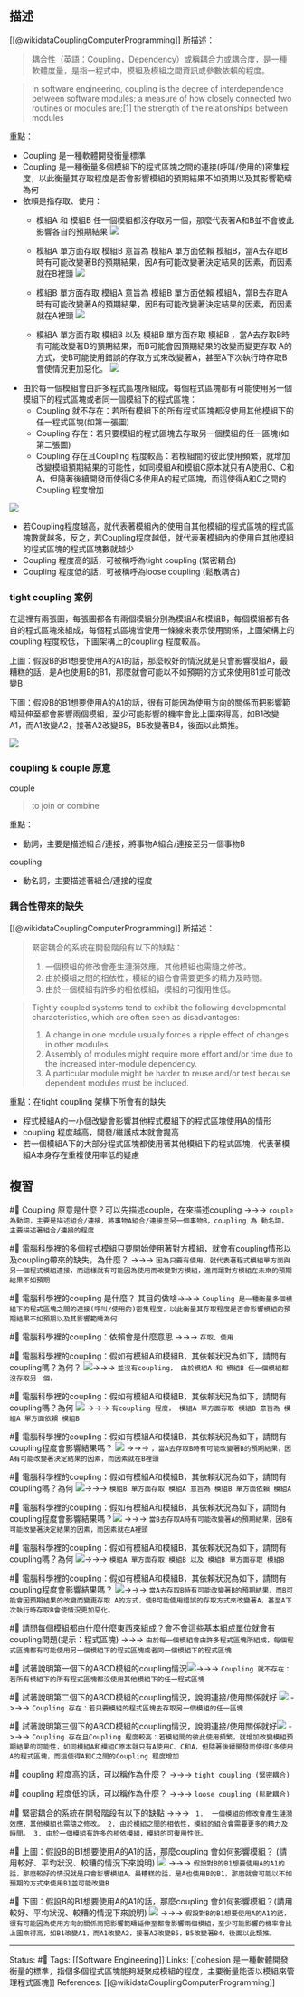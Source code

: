 
## 描述

[[@wikidataCouplingComputerProgramming]] 所描述：
> 耦合性（英語：Coupling，Dependency）或稱耦合力或耦合度，是一種軟體度量，是指一程式中，模組及模組之間資訊或參數依賴的程度。

> In software engineering, coupling is the degree of interdependence between software modules; a measure of how closely connected two routines or modules are;[1] the strength of the relationships between modules

重點：
- Coupling 是一種軟體開發衡量標準
- Coupling 是一種衡量多個模組下的程式區塊之間的連接(呼叫/使用的)密集程度，以此衡量其存取程度是否會影響模組的預期結果不如預期以及其影響範疇為何
- 依賴是指存取、使用：
	- 模組A 和 模組B 任一個模組都沒存取另一個，那麼代表著A和B並不會彼此影響各自的預期結果
	![](https://res.cloudinary.com/dqfxgtyoi/image/upload/v1658066921/blog/SoftwareEngineering/AB-NoCoupling_wrtd6f.png)
	- 模組A 單方面存取 模組B 意旨為 模組A 單方面依賴 模組B，當A去存取B時有可能改變著B的預期結果，因A有可能改變著決定結果的因素，而因素就在B裡頭
	![](https://res.cloudinary.com/dqfxgtyoi/image/upload/v1658066921/blog/SoftwareEngineering/A-to-B-Coupling_uvdngb.png)

	-  模組B 單方面存取 模組A 意旨為 模組B 單方面依賴 模組A，當B去存取A時有可能改變著A的預期結果，因B有可能改變著決定結果的因素，而因素就在A裡頭
	![](https://res.cloudinary.com/dqfxgtyoi/image/upload/v1658066921/blog/SoftwareEngineering/B-to-A-Coupling_kyjuju.png)
	- 模組A 單方面存取 模組B 以及 模組B 單方面存取 模組B ，當A去存取B時有可能改變著B的預期結果，而B可能會因預期結果的改變而變更存取 A的方式，使B可能使用錯誤的存取方式來改變著A，甚至A下次執行時存取B會使情況更加惡化。
	![](https://res.cloudinary.com/dqfxgtyoi/image/upload/v1658066921/blog/SoftwareEngineering/AB-Coupling_t2ncqi.png)
- 由於每一個模組會由許多程式區塊所組成，每個程式區塊都有可能使用另一個模組下的程式區塊或者同一個模組下的程式區塊：
	- Coupling 就不存在：若所有模組下的所有程式區塊都沒使用其他模組下的任一程式區塊(如第一張圖)
	- Coupling 存在：若只要模組的程式區塊去存取另一個模組的任一區塊(如第二張圖)
	- Coupling 存在且Coupling 程度較高：若模組間的彼此使用頻繁，就增加改變模組預期結果的可能性，如同模組A和模組C原本就只有A使用C、C和A，但隨著後續開發而使得C多使用A的程式區塊，而這使得A和C之間的Coupling 程度增加

![](https://res.cloudinary.com/dqfxgtyoi/image/upload/v1658067459/blog/SoftwareEngineering/coupling-degree_kktjsk.png)
- 若Coupling程度越高，就代表著模組內的使用自其他模組的程式區塊的程式區塊數就越多，反之，若Coupling程度越低，就代表著模組內的使用自其他模組的程式區塊的程式區塊數就越少
- Coupling 程度高的話，可被稱呼為tight coupling (緊密耦合)
- Coupling 程度低的話，可被稱呼為loose coupling (鬆散耦合)


### tight coupling 案例

在這裡有兩張圖，每張圖都各有兩個模組分別為模組A和模組B，每個模組都有各自的程式區塊來組成，每個程式區塊皆使用一條線來表示使用關係，上圖架構上的coupling 程度較低，下圖架構上的coupling 程度較高。

上圖：假設B的B1想要使用A的A1的話，那麼較好的情況就是只會影響模組A，最糟糕的話，是A也使用B的B1，那麼就會可能以不如預期的方式來使用B1並可能改變B

下圖：假設B的B1想要使用A的A1的話，很有可能因為使用方向的關係而把影響範疇延伸至都會影響兩個模組，至少可能影響的機率會比上圖來得高，如B1改變A1，而A1改變A2，接著A2改變B5，B5改變著B4，後面以此類推。

![](https://res.cloudinary.com/dqfxgtyoi/image/upload/v1658068933/blog/SoftwareEngineering/tight-coupling-example_iumhzq.png)

### coupling & couple 原意
couple
> to join or combine

重點：
- 動詞，主要是描述組合/連接，將事物A組合/連接至另一個事物B

coupling 
- 動名詞，主要描述著組合/連接的程度

### 耦合性帶來的缺失


[[@wikidataCouplingComputerProgramming]] 所描述：

> 緊密耦合的系統在開發階段有以下的缺點：
> 1.  一個模組的修改會產生漣漪效應，其他模組也需隨之修改。
> 2. 由於模組之間的相依性，模組的組合會需要更多的精力及時間。
> 3. 由於一個模組有許多的相依模組，模組的可復用性低。


> Tightly coupled systems tend to exhibit the following developmental characteristics, which are often seen as disadvantages:
>
> 1.  A change in one module usually forces a ripple effect of changes in other modules.
> 2.  Assembly of modules might require more effort and/or time due to the increased inter-module dependency.
> 3.  A particular module might be harder to reuse and/or test because dependent modules must be included.


重點：在tight coupling 架構下所會有的缺失
- 程式模組A的一小個改變會影響其他程式模組下的程式區塊使用A的情形
- coupling 程度越高，開發/維護成本就會提高
- 若一個模組A下的大部分程式區塊都使用著其他模組下的程式區塊，代表著模組A本身存在重複使用率低的疑慮

## 複習
#🧠 Coupling 原意是什麼？可以先描述couple，在來描述coupling ->->-> `couple 為動詞，主要是描述組合/連接，將事物A組合/連接至另一個事物B，coupling 為 動名詞，主要描述著組合/連接的程度`
<!--SR:!2022-11-22,41,210-->

#🧠 電腦科學裡的多個程式模組只要開始使用著對方模組，就會有coupling情形以及coupling帶來的缺失，為什麼？ ->->-> `因為只要有使用，就代表著程式模組單方面與另一個程式模組連接，而這樣就有可能因為使用而改變對方模組，進而讓對方模組在未來的預期結果不如預期`
<!--SR:!2022-11-07,72,250-->

#🧠 電腦科學裡的coupling  是什麼？ 其目的做啥->->-> `Coupling 是一種衡量多個模組下的程式區塊之間的連接(呼叫/使用的)密集程度，以此衡量其存取程度是否會影響模組的預期結果不如預期以及其影響範疇為何`
<!--SR:!2022-11-20,73,250-->

#🧠 電腦科學裡的coupling：依賴會是什麼意思 ->->-> `存取、使用`
<!--SR:!2022-11-09,73,250-->


#🧠 電腦科學裡的coupling：假如有模組A和模組B，其依賴狀況為如下，請問有coupling嗎？為何？ ![](https://res.cloudinary.com/dqfxgtyoi/image/upload/v1658066921/blog/SoftwareEngineering/AB-NoCoupling_wrtd6f.png)->->-> `並沒有coupling， 由於模組A 和 模組B 任一個模組都沒存取另一個，`
<!--SR:!2023-01-30,120,250-->

#🧠 電腦科學裡的coupling：假如有模組A和模組B，其依賴狀況為如下，請問有coupling嗎？為何	![](https://res.cloudinary.com/dqfxgtyoi/image/upload/v1658066921/blog/SoftwareEngineering/A-to-B-Coupling_uvdngb.png) ->->-> `有coupling 程度， 模組A 單方面存取 模組B 意旨為 模組A 單方面依賴 模組B`
<!--SR:!2022-11-03,69,250-->

#🧠 電腦科學裡的coupling：假如有模組A和模組B，其依賴狀況為如下，請問有coupling程度會影響結果嗎？ ![](https://res.cloudinary.com/dqfxgtyoi/image/upload/v1658066921/blog/SoftwareEngineering/A-to-B-Coupling_uvdngb.png) ->->-> `，當A去存取B時有可能改變著B的預期結果，因A有可能改變著決定結果的因素，而因素就在B裡頭`
<!--SR:!2023-03-21,150,250-->

#🧠  電腦科學裡的coupling：假如有模組A和模組B，其依賴狀況為如下，請問有coupling嗎？為何 	![](https://res.cloudinary.com/dqfxgtyoi/image/upload/v1658066921/blog/SoftwareEngineering/B-to-A-Coupling_kyjuju.png)->->-> `模組B 單方面存取 模組A 意旨為 模組B 單方面依賴 模組A`
<!--SR:!2023-03-25,153,250-->
#🧠 電腦科學裡的coupling：假如有模組A和模組B，其依賴狀況為如下，請問有coupling程度會影響結果嗎？![](https://res.cloudinary.com/dqfxgtyoi/image/upload/v1658066921/blog/SoftwareEngineering/B-to-A-Coupling_kyjuju.png) ->->-> `當B去存取A時有可能改變著A的預期結果，因B有可能改變著決定結果的因素，而因素就在A裡頭`
<!--SR:!2023-02-22,135,250-->
#🧠 電腦科學裡的coupling：假如有模組A和模組B，其依賴狀況為如下，請問有coupling嗎？為何	![](https://res.cloudinary.com/dqfxgtyoi/image/upload/v1658066921/blog/SoftwareEngineering/AB-Coupling_t2ncqi.png)->->-> `模組A 單方面存取 模組B 以及 模組B 單方面存取 模組B`
<!--SR:!2023-03-11,145,250-->
#🧠 電腦科學裡的coupling：假如有模組A和模組B，其依賴狀況為如下，請問有coupling程度會影響結果嗎？	![](https://res.cloudinary.com/dqfxgtyoi/image/upload/v1658066921/blog/SoftwareEngineering/AB-Coupling_t2ncqi.png)->->-> `當A去存取B時有可能改變著B的預期結果，而B可能會因預期結果的改變而變更存取 A的方式，使B可能使用錯誤的存取方式來改變著A，甚至A下次執行時存取B會使情況更加惡化。`
<!--SR:!2023-03-04,140,250-->

#🧠 請問每個模組都由什麼什麼東西來組成？會不會這些基本組成單位就會有coupling問題(提示：程式區塊) ->->-> `由於每一個模組會由許多程式區塊所組成，每個程式區塊都有可能使用另一個模組下的程式區塊或者同一個模組下的程式區塊`
<!--SR:!2022-11-05,70,250-->

#🧠 試著說明第一個下的ABCD模組的coupling情況![](https://res.cloudinary.com/dqfxgtyoi/image/upload/v1658067459/blog/SoftwareEngineering/coupling-degree_kktjsk.png)->->-> `Coupling 就不存在：若所有模組下的所有程式區塊都沒使用其他模組下的任一程式區塊`
<!--SR:!2023-04-25,175,250-->

#🧠 試著說明第二個下的ABCD模組的coupling情況，說明連接/使用關係就好 ![](https://res.cloudinary.com/dqfxgtyoi/image/upload/v1658067459/blog/SoftwareEngineering/coupling-degree_kktjsk.png) ->->-> `Coupling 存在：若只要模組的程式區塊去存取另一個模組的任一區塊`
<!--SR:!2023-04-26,175,250-->

#🧠 試著說明第三個下的ABCD模組的coupling情況，說明連接/使用關係就好![](https://res.cloudinary.com/dqfxgtyoi/image/upload/v1658067459/blog/SoftwareEngineering/coupling-degree_kktjsk.png) ->->-> `Coupling 存在且Coupling 程度較高：若模組間的彼此使用頻繁，就增加改變模組預期結果的可能性，如同模組A和模組C原本就只有A使用C、C和A，但隨著後續開發而使得C多使用A的程式區塊，而這使得A和C之間的Coupling 程度增加`
<!--SR:!2023-03-26,155,250-->


#🧠 coupling 程度高的話，可以稱作為什麼？ ->->-> `tight coupling (緊密耦合)`
<!--SR:!2022-11-13,39,210-->

#🧠 coupling 程度低的話，可以稱作為什麼？ ->->-> `loose coupling (鬆散耦合)`
<!--SR:!2022-11-09,73,250-->


#🧠 緊密耦合的系統在開發階段有以下的缺點 ->->-> ` 1.  一個模組的修改會產生漣漪效應，其他模組也需隨之修改。 2. 由於模組之間的相依性，模組的組合會需要更多的精力及時間。 3. 由於一個模組有許多的相依模組，模組的可復用性低。`
<!--SR:!2022-11-06,59,230-->


#🧠 上圖：假設B的B1想要使用A的A1的話，那麼coupling 會如何影響模組？ (請用較好、平均狀況、較糟的情況下來說明)  ![](https://res.cloudinary.com/dqfxgtyoi/image/upload/v1658068933/blog/SoftwareEngineering/tight-coupling-example_iumhzq.png) ->->-> `假設對B的B1想要使用A的A1的話，那麼較好的情況就是只會影響模組A，最糟糕的話，是A也使用B的B1，那麼就會可能以不如預期的方式來使用B1並可能改變B`
<!--SR:!2023-03-03,140,250-->


#🧠 下圖：假設B的B1想要使用A的A1的話，那麼coupling 會如何影響模組？(請用較好、平均狀況、較糟的情況下來說明) ![](https://res.cloudinary.com/dqfxgtyoi/image/upload/v1658068933/blog/SoftwareEngineering/tight-coupling-example_iumhzq.png) ->->-> `假設對B的B1想要使用A的A1的話，很有可能因為使用方向的關係而把影響範疇延伸至都會影響兩個模組，至少可能影響的機率會比上圖來得高，如B1改變A1，而A1改變A2，接著A2改變B5，B5改變著B4，後面以此類推。`
<!--SR:!2022-11-06,71,250-->


---
Status: #🌱 
Tags:
[[Software Engineering]]
Links:
[[cohesion 是一種軟體開發衡量的標準，指個多個程式區塊能夠凝聚成模組的程度，主要衡量能否以模組來管理程式區塊]]
References:
[[@wikidataCouplingComputerProgramming]]
